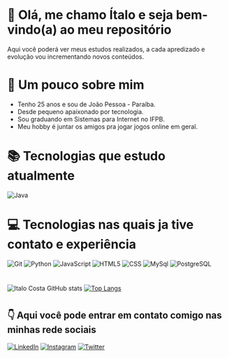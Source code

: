 # 👋 Olá, me chamo Ítalo e seja bem-vindo(a) ao meu repositório
Aqui você poderá ver meus estudos realizados, a cada apredizado e evolução vou incrementando novos conteúdos.

# 👤 Um pouco sobre mim 

* Tenho 25 anos e sou de João Pessoa - Paraíba.
* Desde pequeno apaixonado por tecnologia.
* Sou graduando em Sistemas para Internet no IFPB.
* Meu hobby é juntar os amigos pra jogar jogos online em geral.

# 📚 Tecnologias que estudo atualmente

![Java](https://img.shields.io/badge/Java-ED8B00?style=for-the-badge&logo=java&logoColor=white)
#
# 💻 Tecnologias nas quais ja tive contato e experiência
![Git](https://img.shields.io/badge/GIT-E44C30?style=for-the-badge&logo=git&logoColor=white)
![Python](https://img.shields.io/badge/Python-14354C?style=for-the-badge&logo=python&logoColor=white)
![JavaScript](https://img.shields.io/badge/JavaScript-F7DF1E?style=for-the-badge&logo=javascript&logoColor=black)
![HTML5](https://img.shields.io/badge/HTML5-E34F26?style=for-the-badge&logo=html5&logoColor=white)
![CSS](https://img.shields.io/badge/CSS3-1572B6?style=for-the-badge&logo=css3&logoColor=white)
![MySql](https://img.shields.io/badge/MySQL-00000F?style=for-the-badge&logo=mysql&logoColor=white)
![PostgreSQL](https://img.shields.io/badge/PostgreSQL-316192?style=for-the-badge&logo=postgresql&logoColor=white)

#
![Italo Costa GitHub stats](https://github-readme-stats.vercel.app/api?username=italocostta&show_icons=true&theme=shades-of-purple)       [![Top Langs](https://github-readme-stats.vercel.app/api/top-langs/?username=italocostta&layout=default&theme=shades-of-purple&)](https://github.com/italocostta/github-readme-stats)
#
## 👇 Aqui você pode entrar em contato comigo nas minhas rede sociais 

[![LinkedIn](https://img.shields.io/badge/LinkedIn-0077B5?style=for-the-badge&logo=linkedin&logoColor=white)](https://www.linkedin.com/in/italocostta/)
[![Instagram](https://img.shields.io/badge/Instagram-E4405F?style=for-the-badge&logo=instagram&logoColor=white)](https://www.instagram.com/italocostta/)
[![Twitter](https://img.shields.io/badge/Twitter-1DA1F2?style=for-the-badge&logo=twitter&logoColor=white)](https://twitter.com/_italocostta)
